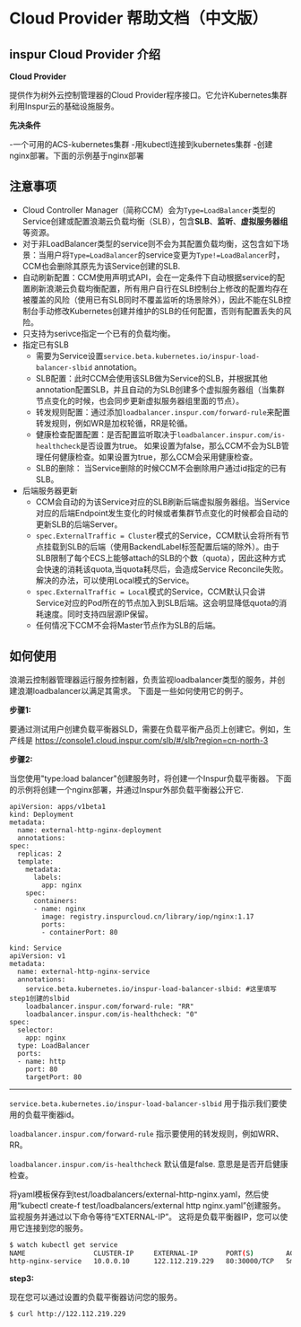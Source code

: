 # Cloud Provider 帮助文档（中文版）

## inspur Cloud Provider 介绍

**Cloud Provider**

提供作为树外云控制管理器的Cloud Provider程序接口。它允许Kubernetes集群利用Inspur云的基础设施服务。

**先决条件**

-一个可用的ACS-kubernetes集群
-用kubectl连接到kubernetes集群
-创建nginx部署。下面的示例基于nginx部署

## 注意事项

- Cloud Controller Manager（简称CCM）会为`Type=LoadBalancer`类型的Service创建或配置浪潮云负载均衡（SLB），包含**SLB**、**监听**、**虚拟服务器组**等资源。
- 对于非LoadBalancer类型的service则不会为其配置负载均衡，这包含如下场景：当用户将`Type=LoadBalancer`的service变更为`Type!=LoadBalancer`时，CCM也会删除其原先为该Service创建的SLB.
- 自动刷新配置：CCM使用声明式API，会在一定条件下自动根据service的配置刷新浪潮云负载均衡配置，所有用户自行在SLB控制台上修改的配置均存在被覆盖的风险（使用已有SLB同时不覆盖监听的场景除外），因此不能在SLB控制台手动修改Kubernetes创建并维护的SLB的任何配置，否则有配置丢失的风险。
- 只支持为serivce指定一个已有的负载均衡。
- 指定已有SLB
  - 需要为Service设置`service.beta.kubernetes.io/inspur-load-balancer-slbid` annotation。
  - SLB配置：此时CCM会使用该SLB做为Service的SLB，并根据其他annotation配置SLB，并且自动的为SLB创建多个虚拟服务器组（当集群节点变化的时候，也会同步更新虚拟服务器组里面的节点）。
  - 转发规则配置：通过添加`loadbalancer.inspur.com/forward-rule`来配置转发规则，例如WR是加权轮循，RR是轮循。
  - 健康检查配置配置：是否配置监听取决于`loadbalancer.inspur.com/is-healthcheck`是否设置为true。 如果设置为false，那么CCM不会为SLB管理任何健康检查。如果设置为true，那么CCM会采用健康检查。
  - SLB的删除： 当Service删除的时候CCM不会删除用户通过id指定的已有SLB。
- 后端服务器更新
  - CCM会自动的为该Service对应的SLB刷新后端虚拟服务器组。当Service对应的后端Endpoint发生变化的时候或者集群节点变化的时候都会自动的更新SLB的后端Server。
  - `spec.ExternalTraffic = Cluster`模式的Service，CCM默认会将所有节点挂载到SLB的后端（使用BackendLabel标签配置后端的除外）。由于SLB限制了每个ECS上能够attach的SLB的个数（quota），因此这种方式会快速的消耗该quota,当quota耗尽后，会造成Service Reconcile失败。解决的办法，可以使用Local模式的Service。
  - `spec.ExternalTraffic = Local`模式的Service，CCM默认只会讲Service对应的Pod所在的节点加入到SLB后端。这会明显降低quota的消耗速度。同时支持四层源IP保留。
  - 任何情况下CCM不会将Master节点作为SLB的后端。
## 如何使用

浪潮云控制器管理器运行服务控制器，负责监视loadbalancer类型的服务，并创建浪潮loadbalancer以满足其需求。
下面是一些如何使用它的例子。

**步骤1:**

要通过测试用户创建负载平衡器SLD，需要在负载平衡产品页上创建它。例如，生产线是 https://console1.cloud.inspur.com/slb/#/slb?region=cn-north-3

**步骤2:**

当您使用"type:load balancer"创建服务时，将创建一个Inspur负载平衡器。
下面的示例将创建一个nginx部署，并通过Inspur外部负载平衡器公开它.

```
apiVersion: apps/v1beta1
kind: Deployment
metadata:
  name: external-http-nginx-deployment
  annotations:
spec:
  replicas: 2
  template:
    metadata:
      labels:
        app: nginx
    spec:
      containers:
      - name: nginx
        image: registry.inspurcloud.cn/library/iop/nginx:1.17
        ports:
        - containerPort: 80
```

```
kind: Service
apiVersion: v1
metadata:
  name: external-http-nginx-service
  annotations:
    service.beta.kubernetes.io/inspur-load-balancer-slbid: #这里填写step1创建的slbid
    loadbalancer.inspur.com/forward-rule: "RR"
    loadbalancer.inspur.com/is-healthcheck: "0"
spec:
  selector:
    app: nginx
  type: LoadBalancer
  ports:
  - name: http
    port: 80
    targetPort: 80
```

---

```service.beta.kubernetes.io/inspur-load-balancer-slbid```
用于指示我们要使用的负载平衡器id。

```loadbalancer.inspur.com/forward-rule``` 
指示要使用的转发规则，例如WRR、RR。

```loadbalancer.inspur.com/is-healthcheck``` 默认值是false.
意思是是否开启健康检查。

将yaml模板保存到test/loadbalancers/external-http-nginx.yaml，然后使用“kubectl create-f test/loadbalancers/external http nginx.yaml”创建服务。
监视服务并通过以下命令等待“EXTERNAL-IP”。
这将是负载平衡器IP，您可以使用它连接到您的服务。

```bash
$ watch kubectl get service
NAME                 CLUSTER-IP     EXTERNAL-IP       PORT(S)        AGE
http-nginx-service   10.0.0.10      122.112.219.229   80:30000/TCP   5m
```

**step3:**

现在您可以通过设置的负载平衡器访问您的服务。

```bash
$ curl http://122.112.219.229
```


